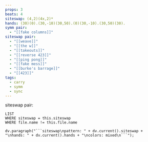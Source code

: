 ```yaml
---
props: 3
beats: 4
siteswap: (4,2)(4x,2)*
hands: (30)(0).(30,-10)(30,50).(0)(30,-10).(30,50)(30).
symm pair:
  - "[[fake columns]]"
siteswap pair:
  - "[[weave]]"
  - "[[the w]]"
  - "[[takeouts]]"
  - "[[reverse 423]]"
  - "[[ping pong]]"
  - "[[fake mess]]"
  - "[[burke's barrage]]"
  - "[[423]]"
tags:
  - carry
  - symm
  - sync
---
```

siteswap pair:
```dataview
LIST
WHERE siteswap = this.siteswap
WHERE file.name != this.file.name
```
```dataviewjs
dv.paragraph("```siteswap\npattern: " + dv.current().siteswap + "\nhands: " + dv.current().hands + "\ncolors: mixed\n```");
```
